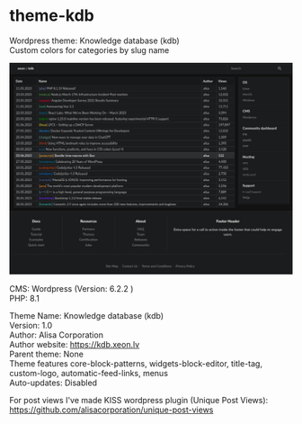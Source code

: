 # theme-kdb
Wordpress theme: Knowledge database (kdb)  
Custom colors for categories by slug name

![Screenshot](screenshot.png)

CMS: Wordpress (Version:	6.2.2  )  
PHP: 8.1  

Theme Name:	Knowledge database (kdb)  
Version:	1.0  
Author:	Alisa Corporation  
Author website:	https://kdb.xeon.lv  
Parent theme:	None  
Theme features	core-block-patterns, widgets-block-editor, title-tag, custom-logo, automatic-feed-links, menus  
Auto-updates:	Disabled  

For post views I've made KISS wordpress plugin (Unique Post Views): https://github.com/alisacorporation/unique-post-views
